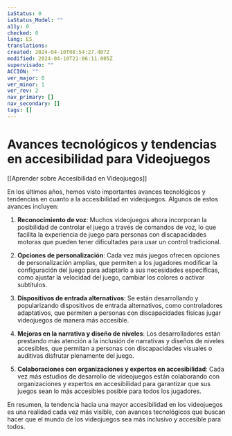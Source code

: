 ```yaml
---
iaStatus: 0
iaStatus_Model: ""
a11y: 0
checked: 0
lang: ES
translations: 
created: 2024-04-10T08:54:27.407Z
modified: 2024-04-10T21:06:11.005Z
supervisado: ""
ACCION: ""
ver_major: 0
ver_minor: 1
ver_rev: 2
nav_primary: []
nav_secondary: []
tags: []
---
```

# Avances tecnológicos y tendencias en accesibilidad para Videojuegos

[[Aprender sobre Accesibilidad en Videojuegos]]

En los últimos años, hemos visto importantes avances tecnológicos y tendencias en cuanto a la accesibilidad en videojuegos. Algunos de estos avances incluyen:

1. **Reconocimiento de voz**: Muchos videojuegos ahora incorporan la posibilidad de controlar el juego a través de comandos de voz, lo que facilita la experiencia de juego para personas con discapacidades motoras que pueden tener dificultades para usar un control tradicional.

2. **Opciones de personalización**: Cada vez más juegos ofrecen opciones de personalización amplias, que permiten a los jugadores modificar la configuración del juego para adaptarlo a sus necesidades específicas, como ajustar la velocidad del juego, cambiar los colores o activar subtítulos.

3. **Dispositivos de entrada alternativos**: Se están desarrollando y popularizando dispositivos de entrada alternativos, como controladores adaptativos, que permiten a personas con discapacidades físicas jugar videojuegos de manera más accesible.

4. **Mejoras en la narrativa y diseño de niveles**: Los desarrolladores están prestando más atención a la inclusión de narrativas y diseños de niveles accesibles, que permitan a personas con discapacidades visuales o auditivas disfrutar plenamente del juego.

5. **Colaboraciones con organizaciones y expertos en accesibilidad**: Cada vez más estudios de desarrollo de videojuegos están colaborando con organizaciones y expertos en accesibilidad para garantizar que sus juegos sean lo más accesibles posible para todos los jugadores.

En resumen, la tendencia hacia una mayor accesibilidad en los videojuegos es una realidad cada vez más visible, con avances tecnológicos que buscan hacer que el mundo de los videojuegos sea más inclusivo y accesible para todos.
